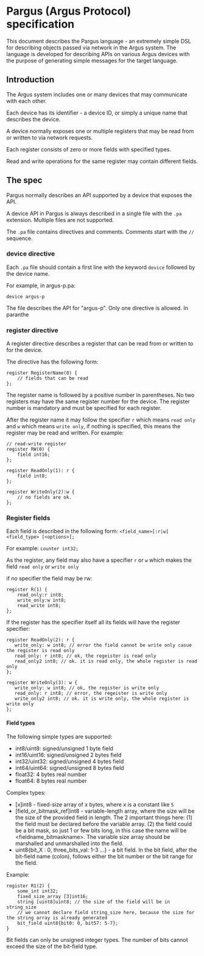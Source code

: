 # Pargus (Argus Protocol) specification
This document describes the Pargus language - an extremely simple DSL for describing objects passed via network in the Argus system. The language is developed for describing APIs on various Argus devices with the purpose of generating simple messages for the target language. 

## Introduction
The Argus system includes one or many devices that may communicate with each other. 

Each device has its identifier - a device ID, or simply a unique name that describes the device.

A device normally exposes one or multiple registers that may be read from or written to via network requests. 

Each register consists of zero or more fields with specified types. 

Read and write operations for the same register may contain different fields.

## The spec
Pargus normally describes an API supported by a device that exposes the API. 

A device API in Pargus is always described in a single file with the `.pa` extension. Multiple files are not supported. 

The `.pa` file contains directives and comments. Comments start with the `//` sequence. 

### device directive
Each `.pa` file should contain a first line with the keyword `device` followed by the device name. 

For example, in argus-p.pa:
```
device argus-p
```
The file describes the API for "argus-p". Only one directive is allowed. In paranthe

### register directive
A register directive describes a register that can be read from or written to for the device. 

The directive has the following form:
```
register RegisterName(0) {
    // fields that can be read
};
```
The register name is followed by a positive number in parentheses. No two registers may have the same register number for the device. The register number is mandatory and must be specified for each register. 

After the register name it may follow the specifier `r` which means `read only` and `w` which means `write only`, if nothing is specified, this means the register may be read and written. For example:
```
// read-write register
register RW(0) {
    field int16;
};

register ReadOnly(1): r {
    field int8;
};

register WriteOnly(2):w {
    // no fields are ok.
};

```

### Register fields
Each field is described in the following form:
`<field_name>[:r|w] <field_type> [<options>];`

For example:
`counter int32;`

As the register, any field may also have a specifier `r` or `w` which makes the field `read only` or `write only` 

if no specifier the field may be rw:
```
register R(1) {
    read_only:r int8;
    write_only:w int8;
    read_write int8;
};
 ```

 If the register has the specifier itself all its fields will have the register specifier:

 ```
 register ReadOnly(2): r {
    write_only: w int8; // error the field cannot be write only casue the register is read only
    read_only: r int8; // ok, the regeister is read only
    read_only2 int8; // ok. it is read only, the whole register is read only
 };

 register WriteOnly(3): w {
    write_only: w int8; // ok, the register is write only
    read_only: r int8; // error, the regeister is write only
    write_only2 int8; // ok. it is write only, the whole register is write only
 };

 ```

#### Field types
The following simple types are supported:
- int8/uint8: signed/unsigned 1 byte field
- int16/uint16: signed/unsigned 2 bytes field
- int32/uint32: signed/unsigned 4 bytes field
- int64/uint64: signed/unsigned 8 bytes field
- float32: 4 bytes real number
- float64: 8 bytes real number

Complex types:
- [x]int8 - fixed-size array of x bytes, where x is a constant like `5`
- [field_or_bitmask_ref]int8 - variable-length array, where the size will be the size of the provided field in length. The 2 important things here: (1) the field must be declared before the variable array. (2) the field could be a bit mask, so just 1 or few bits long, in this case the name will be <fieldname_bitmaskname>. The variable size array should be marshalled and unmarshalled into the field. 
- uint8{bit_X : 0, three_bits_val: 1-3 ...} - a bit field. In the bit field, after the bit-field name (colon), follows either the bit number or the bit range for the field. 

Example:
```
register R1(2) {
    some_int int32;
    fixed_size_array [3]int16;
    string [uint8]uint8; // the size of the field will be in string_size
    // we cannot declare field string_size here, because the size for the string array is already generated
    bit_field uint8{bit0: 0, bit57: 5-7};
}
```

Bit fields can only be unsigned integer types. The number of bits cannot exceed the size of the bit-field type. 